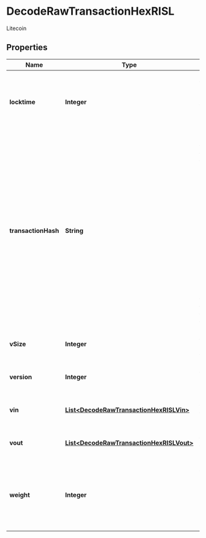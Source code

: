 

# DecodeRawTransactionHexRISL

Litecoin

## Properties

| Name | Type | Description | Notes |
|------------ | ------------- | ------------- | -------------|
|**locktime** | **Integer** | Represents the time at which a particular transaction can be added to the blockchain |  |
|**transactionHash** | **String** | Represents the same as transactionId for account-based protocols like Ethereum, while it could be different in UTXO-based protocols like Bitcoin. E.g., in UTXO-based protocols hash is different from transactionId for SegWit transactions. |  |
|**vSize** | **Integer** | Represents the virtual size of this transaction. |  |
|**version** | **Integer** | Represents transaction version number. |  |
|**vin** | [**List&lt;DecodeRawTransactionHexRISLVin&gt;**](DecodeRawTransactionHexRISLVin.md) | Represents the transaction inputs. |  |
|**vout** | [**List&lt;DecodeRawTransactionHexRISLVout&gt;**](DecodeRawTransactionHexRISLVout.md) | Represents the transaction outputs. |  |
|**weight** | **Integer** | Represents the size of a block, measured in weight units and including the segwit discount. |  [optional] |



